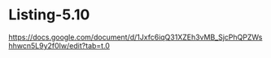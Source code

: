# Listing-5.10

https://docs.google.com/document/d/1Jxfc6iqQ31XZEh3vMB_SjcPhQPZWshhwcn5L9y2f0Iw/edit?tab=t.0
